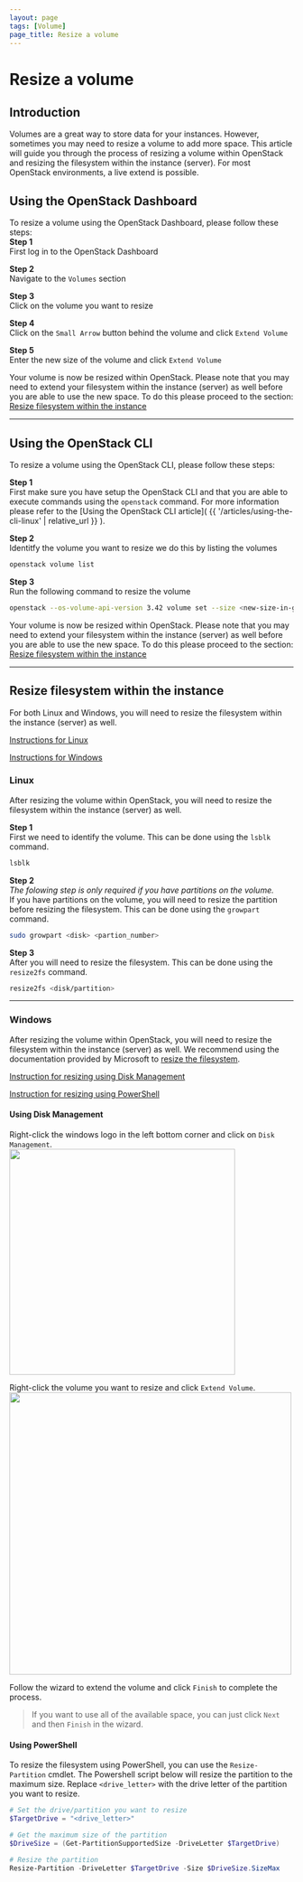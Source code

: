 ```yaml
---
layout: page
tags: [Volume]
page_title: Resize a volume
---
```


# Resize a volume

## Introduction
Volumes are a great way to store data for your instances. However, sometimes
you may need to resize a volume to add more space. This article will guide you
through the process of resizing a volume within OpenStack and resizing the
filesystem within the instance (server). For most OpenStack environments, 
a live extend is possible.

## Using the OpenStack Dashboard
To resize a volume using the OpenStack Dashboard, please follow these steps:  
**Step 1**  
First log in to the OpenStack Dashboard

**Step 2**  
Navigate to the `Volumes` section

**Step 3**  
Click on the volume you want to resize

**Step 4**  
Click on the `Small Arrow` button behind the volume and click `Extend Volume`

**Step 5**  
Enter the new size of the volume and click `Extend Volume`

Your volume is now be resized within OpenStack. Please note that you may need
to extend your filesystem within the instance (server) as well before you are
able to use the new space. To do this please proceed to the section: 
[Resize filesystem within the instance](#resize-filesystem-within-the-instance)

---

## Using the OpenStack CLI
To resize a volume using the OpenStack CLI, please follow these steps:

**Step 1**  
First make sure you have setup the OpenStack CLI and that you are able to
execute commands using the `openstack` command. For more information please
refer to the
[Using the OpenStack CLI article](
    {{ '/articles/using-the-cli-linux' | relative_url }}
).

**Step 2**  
Identitfy the volume you want to resize we do this by listing the volumes
```bash
openstack volume list
```

**Step 3**  
Run the following command to resize the volume
```bash
openstack --os-volume-api-version 3.42 volume set --size <new-size-in-gb> <volume-id-or-name>
```

Your volume is now be resized within OpenStack. Please note that you may need
to extend your filesystem within the instance (server) as well before you are
able to use the new space. To do this please proceed to the section: 
[Resize filesystem within the instance](#resize-filesystem-within-the-instance)

---

## Resize filesystem within the instance

For both Linux and Windows, you will need to resize the filesystem within the
instance (server) as well.

[Instructions for Linux](#linux)

[Instructions for Windows](#windows)

### Linux
After resizing the volume within OpenStack, you will need to resize the
filesystem within the instance (server) as well. 

**Step 1**  
First we need to identify the volume. This can be done using the `lsblk` command.
```bash
lsblk
```

**Step 2**  
_The folowing step is only required if you have partitions on the volume._  
If you have partitions on the volume, you will need to resize the partition
before resizing the filesystem. This can be done using the `growpart` command.
```bash
sudo growpart <disk> <partion_number>
```
**Step 3**  
After you will need to resize the filesystem. This can be done using
the `resize2fs` command.
```bash
resize2fs <disk/partition>
```

---

### Windows
After resizing the volume within OpenStack, you will need to resize the
filesystem within the instance (server) as well. We recommend using the
documentation provided by Microsoft to [resize the filesystem](https://learn.microsoft.com/en-us/windows-server/storage/disk-management/extend-a-basic-volume).

[Instruction for resizing using Disk Management](#using-disk-management)

[Instruction for resizing using PowerShell](#using-powershell)

#### Using Disk Management

Right-click the windows logo in the left bottom corner and click
on `Disk Management`.  
<img class="rounded border border-dark" src="{{ '/assets/images/2024-02-28-resize-volume/2024-02-28-open-diskmanagement.png' | relative_url }}" width="auto" height="400" />

Right-click the volume you want to resize and click `Extend Volume`.  
<img class="rounded border border-dark" src="{{ '/assets/images/2024-02-28-resize-volume/2024-02-28-diskmanagement.png' | relative_url }}" width="auto" height="500" />

Follow the wizard to extend the volume and click `Finish` to complete the
process.
> If you want to use all of the available space, you can just click `Next` and
then `Finish` in the wizard.

#### Using PowerShell
To resize the filesystem using PowerShell, you can use the `Resize-Partition`
cmdlet. The Powershell script below will resize the partition to the maximum
size. Replace `<drive_letter>` with the drive letter of the partition you want
to resize.
```powershell
# Set the drive/partition you want to resize
$TargetDrive = "<drive_letter>"

# Get the maximum size of the partition
$DriveSize = (Get-PartitionSupportedSize -DriveLetter $TargetDrive)

# Resize the partition
Resize-Partition -DriveLetter $TargetDrive -Size $DriveSize.SizeMax
```
